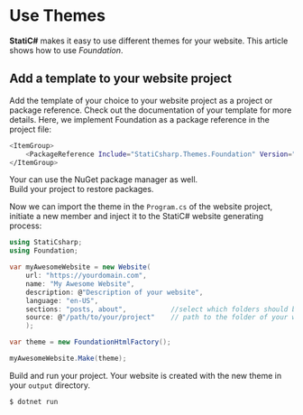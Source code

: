 # Use Themes

**StatiC#** makes it easy to use different themes for your website. This article shows how to use *Foundation*.  

## Add a template to your website project

Add the template of your choice to your website project as a project or package reference. Check out the documentation of your template for more details. Here, we implement Foundation as a package reference in the project file:

```bash
<ItemGroup>
    <PackageReference Include="StatiCsharp.Themes.Foundation" Version="0.1.0" />
</ItemGroup>
```
Your can use the NuGet package manager as well.  
Build your project to restore packages.  

Now we can import the theme in the `Program.cs` of the website project, initiate a new member and inject it to the StatiC# website generating process:

```C#
using StatiCsharp;
using Foundation;

var myAwesomeWebsite = new Website(
    url: "https://yourdomain.com",
    name: "My Awesome Website",
    description: @"Description of your website",
    language: "en-US",
    sections: "posts, about",           //select which folders should be treated as sections
    source: @"/path/to/your/project"    // path to the folder of your website project
    );

var theme = new FoundationHtmlFactory();

myAwesomeWebsite.Make(theme);
```

Build and run your project. Your website is created with the new theme in your `output` directory.

```bash
$ dotnet run
```